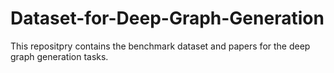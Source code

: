 # Dataset-for-Deep-Graph-Generation
This repositpry contains the benchmark dataset and papers for the deep graph generation tasks.
